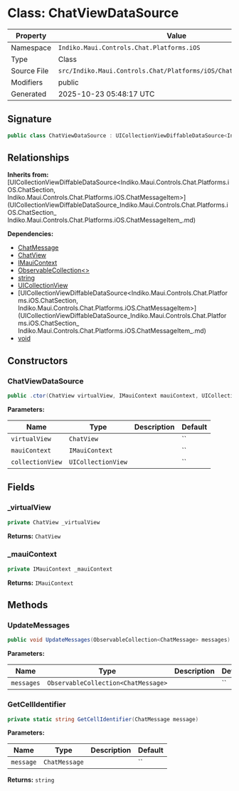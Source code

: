# Class: ChatViewDataSource

| Property | Value |
|----------|-------|
| Namespace | `Indiko.Maui.Controls.Chat.Platforms.iOS` |
| Type | Class |
| Source File | `src/Indiko.Maui.Controls.Chat/Platforms/iOS/ChatViewDataSource.cs` |
| Modifiers | public |
| Generated | 2025-10-23 05:48:17 UTC |

## Signature

```csharp
public class ChatViewDataSource : UICollectionViewDiffableDataSource<Indiko.Maui.Controls.Chat.Platforms.iOS.ChatSection, Indiko.Maui.Controls.Chat.Platforms.iOS.ChatMessageItem>
```

## Relationships

**Inherits from:** [UICollectionViewDiffableDataSource<Indiko.Maui.Controls.Chat.Platforms.iOS.ChatSection, Indiko.Maui.Controls.Chat.Platforms.iOS.ChatMessageItem>](UICollectionViewDiffableDataSource_Indiko.Maui.Controls.Chat.Platforms.iOS.ChatSection_ Indiko.Maui.Controls.Chat.Platforms.iOS.ChatMessageItem_.md)

**Dependencies:**
- [ChatMessage](ChatMessage.md)
- [ChatView](ChatView.md)
- [IMauiContext](IMauiContext.md)
- [ObservableCollection<>](ObservableCollection__.md)
- [string](string.md)
- [UICollectionView](UICollectionView.md)
- [UICollectionViewDiffableDataSource<Indiko.Maui.Controls.Chat.Platforms.iOS.ChatSection, Indiko.Maui.Controls.Chat.Platforms.iOS.ChatMessageItem>](UICollectionViewDiffableDataSource_Indiko.Maui.Controls.Chat.Platforms.iOS.ChatSection_ Indiko.Maui.Controls.Chat.Platforms.iOS.ChatMessageItem_.md)
- [void](void.md)

## Constructors

### ChatViewDataSource

```csharp
public .ctor(ChatView virtualView, IMauiContext mauiContext, UICollectionView collectionView)
```

**Parameters:**

| Name | Type | Description | Default |
|------|------|-------------|---------|
| `virtualView` | `ChatView` |  | `` |
| `mauiContext` | `IMauiContext` |  | `` |
| `collectionView` | `UICollectionView` |  | `` |

## Fields

### _virtualView

```csharp
private ChatView _virtualView
```

**Returns:** `ChatView`

### _mauiContext

```csharp
private IMauiContext _mauiContext
```

**Returns:** `IMauiContext`

## Methods

### UpdateMessages

```csharp
public void UpdateMessages(ObservableCollection<ChatMessage> messages)
```

**Parameters:**

| Name | Type | Description | Default |
|------|------|-------------|---------|
| `messages` | `ObservableCollection<ChatMessage>` |  | `` |

### GetCellIdentifier

```csharp
private static string GetCellIdentifier(ChatMessage message)
```

**Parameters:**

| Name | Type | Description | Default |
|------|------|-------------|---------|
| `message` | `ChatMessage` |  | `` |

**Returns:** `string`

